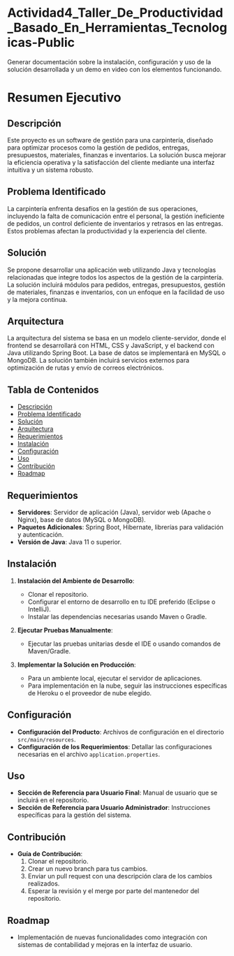 # Actividad4_Taller_De_Productividad_Basado_En_Herramientas_Tecnologicas-Public
Generar documentación sobre la instalación, configuración y uso de la solución desarrollada y un demo en video con los elementos funcionando. 
# Resumen Ejecutivo

## Descripción
Este proyecto es un software de gestión para una carpintería, diseñado para optimizar procesos como la gestión de pedidos, entregas, presupuestos, materiales, finanzas e inventarios. La solución busca mejorar la eficiencia operativa y la satisfacción del cliente mediante una interfaz intuitiva y un sistema robusto.

## Problema Identificado
La carpintería enfrenta desafíos en la gestión de sus operaciones, incluyendo la falta de comunicación entre el personal, la gestión ineficiente de pedidos, un control deficiente de inventarios y retrasos en las entregas. Estos problemas afectan la productividad y la experiencia del cliente.

## Solución
Se propone desarrollar una aplicación web utilizando Java y tecnologías relacionadas que integre todos los aspectos de la gestión de la carpintería. La solución incluirá módulos para pedidos, entregas, presupuestos, gestión de materiales, finanzas e inventarios, con un enfoque en la facilidad de uso y la mejora continua.

## Arquitectura
La arquitectura del sistema se basa en un modelo cliente-servidor, donde el frontend se desarrollará con HTML, CSS y JavaScript, y el backend con Java utilizando Spring Boot. La base de datos se implementará en MySQL o MongoDB. La solución también incluirá servicios externos para optimización de rutas y envío de correos electrónicos.

## Tabla de Contenidos
- [Descripción](#descripción)
- [Problema Identificado](#problema-identificado)
- [Solución](#solución)
- [Arquitectura](#arquitectura)
- [Requerimientos](#requerimientos)
- [Instalación](#instalación)
- [Configuración](#configuración)
- [Uso](#uso)
- [Contribución](#contribución)
- [Roadmap](#roadmap)

## Requerimientos
- **Servidores**: Servidor de aplicación (Java), servidor web (Apache o Nginx), base de datos (MySQL o MongoDB).
- **Paquetes Adicionales**: Spring Boot, Hibernate, librerías para validación y autenticación.
- **Versión de Java**: Java 11 o superior.

## Instalación
1. **Instalación del Ambiente de Desarrollo**:
   - Clonar el repositorio.
   - Configurar el entorno de desarrollo en tu IDE preferido (Eclipse o IntelliJ).
   - Instalar las dependencias necesarias usando Maven o Gradle.

2. **Ejecutar Pruebas Manualmente**:
   - Ejecutar las pruebas unitarias desde el IDE o usando comandos de Maven/Gradle.

3. **Implementar la Solución en Producción**:
   - Para un ambiente local, ejecutar el servidor de aplicaciones.
   - Para implementación en la nube, seguir las instrucciones específicas de Heroku o el proveedor de nube elegido.

## Configuración
- **Configuración del Producto**: Archivos de configuración en el directorio `src/main/resources`.
- **Configuración de los Requerimientos**: Detallar las configuraciones necesarias en el archivo `application.properties`.

## Uso
- **Sección de Referencia para Usuario Final**: Manual de usuario que se incluirá en el repositorio.
- **Sección de Referencia para Usuario Administrador**: Instrucciones específicas para la gestión del sistema.

## Contribución
- **Guía de Contribución**:
  1. Clonar el repositorio.
  2. Crear un nuevo branch para tus cambios.
  3. Enviar un pull request con una descripción clara de los cambios realizados.
  4. Esperar la revisión y el merge por parte del mantenedor del repositorio.

## Roadmap
- Implementación de nuevas funcionalidades como integración con sistemas de contabilidad y mejoras en la interfaz de usuario.
